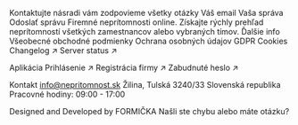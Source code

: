 Kontaktujte násradi vám zodpovieme všetky otázky Váš email Vaša správa Odoslať správu Firemné neprítomnosti online. Získajte rýchly prehľad neprítomností všetkých zamestnancov alebo vybraných tímov. Ďalšie info Všeobecné obchodné podmienky Ochrana osobných údajov GDPR Cookies Changelog ↗ Server status ↗

Aplikácia Prihlásenie ↗ Registrácia firmy ↗ Zabudnuté heslo ↗

Kontakt info@nepritomnost.sk Žilina, Tulská 3240/33 Slovenská republika Pracovné hodiny: 09:00 - 17:00

Designed and Developed by FORMIČKA Našli ste chybu alebo máte otázku?

